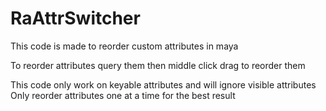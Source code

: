 # RaAttrSwitcher
This code is made to reorder custom attributes in maya

To reorder attributes query them then middle click drag to reorder them

This code only work on keyable attributes and will ignore visible attributes
Only reorder attributes one at a time for the best result
